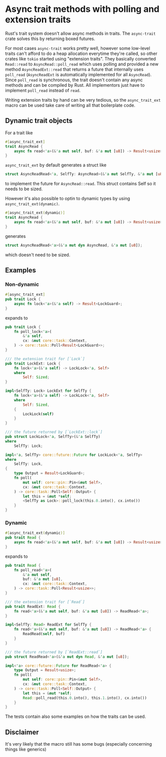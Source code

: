 # Async trait methods with polling and extension traits
Rust's trait system doesn't allow async methods in traits. The `async-trait` crate solves this by returning boxed futures.

For most cases `async-trait` works pretty well, however some low-level traits can't afford to do a heap allocation everytime they're called, so other crates like `tokio` started using "extension traits". They basically converted `Read::read` to `AsyncRead::poll_read` which uses polling and provided a new method `AsyncReadExt::read` that returns a future that internally uses `poll_read` (`AsyncReadExt` is automatically implemented for all `AsyncRead`). Since `poll_read` is synchronous, the trait doesn't contain any async methods and can be compiled by Rust. All implementors just have to implement `poll_read` instead of `read`.

Writing extension traits by hand can be very tedious, so the `async_trait_ext` macro can be used take care of writing all that boilerplate code.

## Dynamic trait objects
For a trait like 
```rust
#[async_trait_ext]
trait AsyncRead {
    async fn read<'a>(&'a mut self, buf: &'a mut [u8]) -> Result<usize>;
}
```
`async_trait_ext` by default generates a struct like
```rust
struct AsyncReadRead<'a, SelfTy: AsyncRead>(&'a mut SelfTy, &'a mut [u8]);
```
to implement the future for `AsyncRead::read`. This struct contains Self so it needs to be sized.

However it's also possible to optin to dynamic types by using `async_trait_ext(dynamic)`.
```rust
#[async_trait_ext(dynamic)]
trait AsyncRead {
    async fn read<'a>(&'a mut self, buf: &'a mut [u8]) -> Result<usize>;
}
```
generates
```rust
struct AsyncReadRead<'a>(&'a mut dyn AsyncRead, &'a mut [u8]);
```
which doesn't need to be sized.

## Examples
### Non-dynamic
```rust
#[async_trait_ext]
pub trait Lock {
    async fn lock<'a>(&'a self) -> Result<LockGuard>;
}
```
expands to
```rust
pub trait Lock {
    fn poll_lock<'a>(
        &'a self,
        cx: &mut core::task::Context,
    ) -> core::task::Poll<Result<LockGuard>>;
}

/// the extension trait for [`Lock`]
pub trait LockExt: Lock {
    fn lock<'a>(&'a self) -> LockLock<'a, Self>
    where
        Self: Sized;
}

impl<SelfTy: Lock> LockExt for SelfTy {
    fn lock<'a>(&'a self) -> LockLock<'a, Self>
    where
        Self: Sized,
    {
        LockLock(self)
    }
}

/// the future returned by [`LockExt::lock`]
pub struct LockLock<'a, SelfTy>(&'a SelfTy)
where
    SelfTy: Lock;

impl<'a, SelfTy> core::future::Future for LockLock<'a, SelfTy>
where
    SelfTy: Lock,
{
    type Output = Result<LockGuard>;
    fn poll(
        mut self: core::pin::Pin<&mut Self>,
        cx: &mut core::task::Context,
    ) -> core::task::Poll<Self::Output> {
        let this = &mut *self;
        <SelfTy as Lock>::poll_lock(this.0.into(), cx.into())
    }
}
```
### Dynamic
```rust
#[async_trait_ext(dynamic)]
pub trait Read {
    async fn read<'a>(&'a mut self, buf: &'a mut [u8]) -> Result<usize>;
}
```
expands to
```rust
pub trait Read {
    fn poll_read<'a>(
        &'a mut self,
        buf: &'a mut [u8],
        cx: &mut core::task::Context,
    ) -> core::task::Poll<Result<usize>>;
}

/// the extension trait for [`Read`]
pub trait ReadExt: Read {
    fn read<'a>(&'a mut self, buf: &'a mut [u8]) -> ReadRead<'a>;
}

impl<SelfTy: Read> ReadExt for SelfTy {
    fn read<'a>(&'a mut self, buf: &'a mut [u8]) -> ReadRead<'a> {
        ReadRead(self, buf)
    }
}

/// the future returned by [`ReadExt::read`]
pub struct ReadRead<'a>(&'a mut dyn Read, &'a mut [u8]);

impl<'a> core::future::Future for ReadRead<'a> {
    type Output = Result<usize>;
    fn poll(
        mut self: core::pin::Pin<&mut Self>,
        cx: &mut core::task::Context,
    ) -> core::task::Poll<Self::Output> {
        let this = &mut *self;
        Read::poll_read(this.0.into(), this.1.into(), cx.into())
    }
}
```

The tests contain also some examples on how the traits can be used.

## Disclaimer
It's very likely that the macro still has some bugs (especially concerning things like generics)